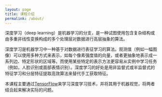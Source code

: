 ```yaml
---
layout: page
title: 课程介绍
permalink: /about/
---
```

深度学习（deep learning）是机器学习的分支，是一种试图使用包含复杂结构或由多重非线性变换构成的多个处理层对数据进行高层抽象的算法。

深度学习是机器学习中一种基于对数据进行表征学习的算法。观测值（例如一幅图像）可以使用多种方式来表示，如每个像素强度值的向量，或者更抽象地表示成一系列边、特定形状的区域等。而使用某些特定的表示方法更容易从实例中学习任务（例如，人脸识别或面部表情识别）。深度学习的好处是用非监督式或半监督式的特征学习和分层特征提取高效算法来替代手工获取特征。

本课程主要通过[TensorFlow][]来学习深度学习技术，并将其用于机器视觉，将两者结合起来解决实际的问题。

[tensorflow]: https://www.tensorflow.org/
